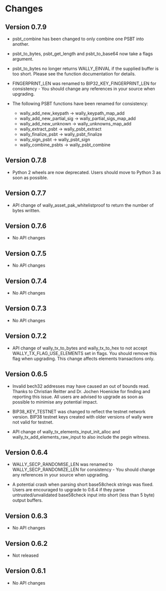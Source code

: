 # Changes

## Version 0.7.9

- psbt_combine has been changed to only combine one PSBT into another.

- psbt_to_bytes, psbt_get_length and psbt_to_base64 now take a flags argument.

- psbt_to_bytes no longer returns WALLY_EINVAL if the supplied buffer is too
  short. Please see the function documentation for details.

- FINGERPRINT_LEN was renamed to BIP32_KEY_FINGERPRINT_LEN for
  consistency - You should change any references in your source when upgrading.

- The following PSBT functions have been renamed for consistency:
  - wally_add_new_keypath -> wally_keypath_map_add
  - wally_add_new_partial_sig -> wally_partial_sigs_map_add
  - wally_add_new_unknown -> wally_unknowns_map_add
  - wally_extract_psbt -> wally_psbt_extract
  - wally_finalize_psbt -> wally_psbt_finalize
  - wally_sign_psbt -> wally_psbt_sign
  - wally_combine_psbts -> wally_psbt_combine

## Version 0.7.8

- Python 2 wheels are now deprecated. Users should move to Python 3 as soon as possible.

## Version 0.7.7

- API change of wally_asset_pak_whitelistproof to return the number of bytes written.

## Version 0.7.6

- No API changes

## Version 0.7.5

- No API changes

## Version 0.7.4

- No API changes

## Version 0.7.3

- No API changes

## Version 0.7.2

- API change of wally_tx_to_bytes and wally_tx_to_hex to not accept
  WALLY_TX_FLAG_USE_ELEMENTS set in flags. You should remove this flag when
  upgrading. This change affects elements transactions only.

## Version 0.6.5

- Invalid bech32 addresses may have caused an out of bounds read. Thanks to
  Christian Reitter and Dr. Jochen Hoenicke for finding and reporting this
  issue. All users are advised to upgrade as soon as possible to minimise
  any potential impact.

- BIP38_KEY_TESTNET was changed to reflect the testnet network version. BIP38 testnet keys
  created with older versions of wally were not valid for testnet.

- API change of wally_tx_elements_input_init_alloc and wally_tx_add_elements_raw_input
  to also include the pegin witness.

## Version 0.6.4

- WALLY_SECP_RANDOMISE_LEN was renamed to WALLY_SECP_RANDOMIZE_LEN for
  consistency - You should change any references in your source when upgrading.

- A potential crash when parsing short base58check strings was fixed. Users
  are encouraged to upgrade to 0.6.4 if they parse untrusted/unvalidated
  base58check input into short (less than 5 byte) output buffers.

## Version 0.6.3

- No API changes

## Version 0.6.2

- Not released

## Version 0.6.1

- No API changes
